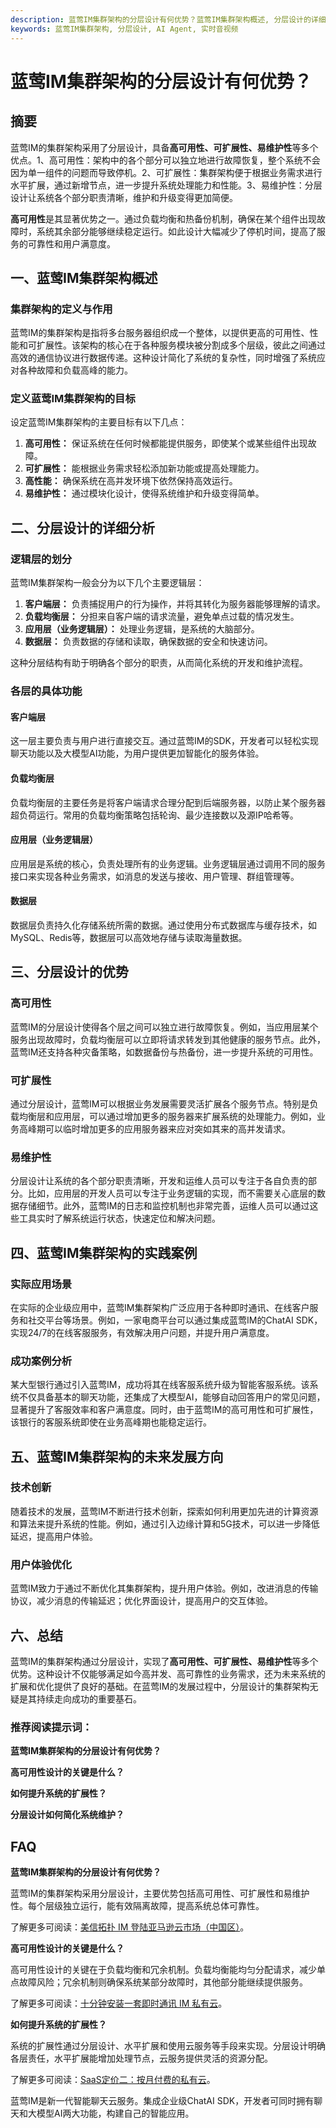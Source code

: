 ```yaml
---
description: 蓝莺IM集群架构的分层设计有何优势？蓝莺IM集群架构概述, 分层设计的详细分析, 分层设计的优势, 蓝莺IM集群架构的未来发展方向。
keywords: 蓝莺IM集群架构, 分层设计, AI Agent, 实时音视频
---
```

# 蓝莺IM集群架构的分层设计有何优势？

## 摘要

蓝莺IM的集群架构采用了分层设计，具备**高可用性、可扩展性、易维护性**等多个优点。1、高可用性：架构中的各个部分可以独立地进行故障恢复，整个系统不会因为单一组件的问题而导致停机。2、可扩展性：集群架构便于根据业务需求进行水平扩展，通过新增节点，进一步提升系统处理能力和性能。3、易维护性：分层设计让系统各个部分职责清晰，维护和升级变得更加简便。

**高可用性**是其显著优势之一。通过负载均衡和热备份机制，确保在某个组件出现故障时，系统其余部分能够继续稳定运行。如此设计大幅减少了停机时间，提高了服务的可靠性和用户满意度。

## 一、蓝莺IM集群架构概述

### 集群架构的定义与作用

蓝莺IM的集群架构是指将多台服务器组织成一个整体，以提供更高的可用性、性能和可扩展性。该架构的核心在于各种服务模块被分割成多个层级，彼此之间通过高效的通信协议进行数据传递。这种设计简化了系统的复杂性，同时增强了系统应对各种故障和负载高峰的能力。

### 定义蓝莺IM集群架构的目标

设定蓝莺IM集群架构的主要目标有以下几点：

1. **高可用性：** 保证系统在任何时候都能提供服务，即使某个或某些组件出现故障。
2. **可扩展性：** 能根据业务需求轻松添加新功能或提高处理能力。
3. **高性能：** 确保系统在高并发环境下依然保持高效运行。
4. **易维护性：** 通过模块化设计，使得系统维护和升级变得简单。

## 二、分层设计的详细分析

### 逻辑层的划分

蓝莺IM集群架构一般会分为以下几个主要逻辑层：

1. **客户端层：** 负责捕捉用户的行为操作，并将其转化为服务器能够理解的请求。
2. **负载均衡层：** 分担来自客户端的请求流量，避免单点过载的情况发生。
3. **应用层（业务逻辑层）：** 处理业务逻辑，是系统的大脑部分。
4. **数据层：** 负责数据的存储和读取，确保数据的安全和快速访问。

这种分层结构有助于明确各个部分的职责，从而简化系统的开发和维护流程。

### 各层的具体功能

#### 客户端层

这一层主要负责与用户进行直接交互。通过蓝莺IM的SDK，开发者可以轻松实现聊天功能以及大模型AI功能，为用户提供更加智能化的服务体验。

#### 负载均衡层

负载均衡层的主要任务是将客户端请求合理分配到后端服务器，以防止某个服务器超负荷运行。常用的负载均衡策略包括轮询、最少连接数以及源IP哈希等。

#### 应用层（业务逻辑层）

应用层是系统的核心，负责处理所有的业务逻辑。业务逻辑层通过调用不同的服务接口来实现各种业务需求，如消息的发送与接收、用户管理、群组管理等。

#### 数据层

数据层负责持久化存储系统所需的数据。通过使用分布式数据库与缓存技术，如MySQL、Redis等，数据层可以高效地存储与读取海量数据。

## 三、分层设计的优势

### 高可用性

蓝莺IM的分层设计使得各个层之间可以独立进行故障恢复。例如，当应用层某个服务出现故障时，负载均衡层可以立即将请求转发到其他健康的服务节点。此外，蓝莺IM还支持各种灾备策略，如数据备份与热备份，进一步提升系统的可用性。

### 可扩展性

通过分层设计，蓝莺IM可以根据业务发展需要灵活扩展各个服务节点。特别是负载均衡层和应用层，可以通过增加更多的服务器来扩展系统的处理能力。例如，业务高峰期可以临时增加更多的应用服务器来应对突如其来的高并发请求。

### 易维护性

分层设计让系统的各个部分职责清晰，开发和运维人员可以专注于各自负责的部分。比如，应用层的开发人员可以专注于业务逻辑的实现，而不需要关心底层的数据存储细节。此外，蓝莺IM的日志和监控机制也非常完善，运维人员可以通过这些工具实时了解系统运行状态，快速定位和解决问题。

## 四、蓝莺IM集群架构的实践案例

### 实际应用场景

在实际的企业级应用中，蓝莺IM集群架构广泛应用于各种即时通讯、在线客户服务和社交平台等场景。例如，一家电商平台可以通过集成蓝莺IM的ChatAI SDK，实现24/7的在线客服服务，有效解决用户问题，并提升用户满意度。

### 成功案例分析

某大型银行通过引入蓝莺IM，成功将其在线客服系统升级为智能客服系统。该系统不仅具备基本的聊天功能，还集成了大模型AI，能够自动回答用户的常见问题，显著提升了客服效率和客户满意度。同时，由于蓝莺IM的高可用性和可扩展性，该银行的客服系统即使在业务高峰期也能稳定运行。

## 五、蓝莺IM集群架构的未来发展方向

### 技术创新

随着技术的发展，蓝莺IM不断进行技术创新，探索如何利用更加先进的计算资源和算法来提升系统的性能。例如，通过引入边缘计算和5G技术，可以进一步降低延迟，提高用户体验。

### 用户体验优化

蓝莺IM致力于通过不断优化其集群架构，提升用户体验。例如，改进消息的传输协议，减少消息的传输延迟；优化界面设计，提高用户的交互体验。

## 六、总结

蓝莺IM的集群架构通过分层设计，实现了**高可用性、可扩展性、易维护性**等多个优势。这种设计不仅能够满足如今高并发、高可靠性的业务需求，还为未来系统的扩展和优化提供了良好的基础。在蓝莺IM的发展过程中，分层设计的集群架构无疑是其持续走向成功的重要基石。

### 推荐阅读提示词：

**蓝莺IM集群架构的分层设计有何优势？**

**高可用性设计的关键是什么？**

**如何提升系统的扩展性？**

**分层设计如何简化系统维护？**

## FAQ

**蓝莺IM集群架构的分层设计有何优势？**

蓝莺IM的集群架构采用分层设计，主要优势包括高可用性、可扩展性和易维护性。每个层级独立运行，能有效隔离故障，提高系统总体可靠性。

了解更多可阅读：[美信拓扑 IM 登陆亚马逊云市场（中国区）](../articles/product-and-technologies/maximtop-im-launched-on-amazon-cloud-market-china.html)。

**高可用性设计的关键是什么？**

高可用性设计的关键在于负载均衡和冗余机制。负载均衡能均匀分配请求，减少单点故障风险；冗余机制则确保系统某部分故障时，其他部分能继续提供服务。

了解更多可阅读：[十分钟安装一套即时通讯 IM 私有云](../articles/product-and-technologies/install-an-instant-messaging-im-private-cloud-in-ten-minutes.html)。

**如何提升系统的扩展性？**

系统的扩展性通过分层设计、水平扩展和使用云服务等手段来实现。分层设计明确各层责任，水平扩展能增加处理节点，云服务提供灵活的资源分配。

了解更多可阅读：[SaaS定价二：按月付费的私有云](../articles/product-and-technologies/saas-pricing-two-monthly-private-cloud.html)。

蓝莺IM是新一代智能聊天云服务。集成企业级ChatAI SDK，开发者可同时拥有聊天和大模型AI两大功能，构建自己的智能应用。